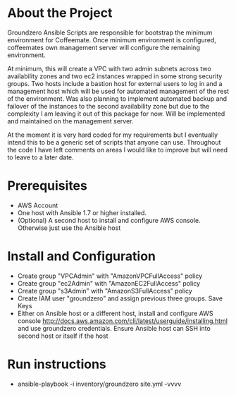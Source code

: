 # About the Project

Groundzero Ansible Scripts are responsible for bootstrap the minimum environment for Coffeemate. Once minimum environment is configured, coffeemates own management server will configure the remaining environment.

At minimum, this will create a VPC with two admin subnets across two availability zones and two ec2 instances wrapped in some strong security groups. Two hosts include a bastion host for external users to log in
and a management host which will be used for automated management of the rest of the environment. Was also planning to implement automated backup and failover of the instances to the second availability zone but
due to the complexity I am leaving it out of this package for now. Will be implemented and maintained on the management server.

At the moment it is very hard coded for my requirements but I eventually intend this to be a generic set of scripts that anyone can use. Throughout the code I have left comments on areas I would like to improve
but will need to leave to a later date.

# Prerequisites

* AWS Account
* One host with Ansible 1.7 or higher installed.
* (Optional) A second host to install and configure AWS console. Otherwise just use the Ansible host

# Install and Configuration

* Create group "VPCAdmin" with "AmazonVPCFullAccess" policy
* Create group "ec2Admin" with "AmazonEC2FullAccess" policy
* Create group "s3Admin" with "AmazonS3FullAccess" policy
* Create IAM user "groundzero" and assign previous three groups. Save Keys
* Either on Ansible host or a different host, install and configure AWS console http://docs.aws.amazon.com/cli/latest/userguide/installing.html and use groundzero credentials. Ensure Ansible host can SSH into second host or itself if the host

# Run instructions

* ansible-playbook -i inventory/groundzero site.yml -vvvv
